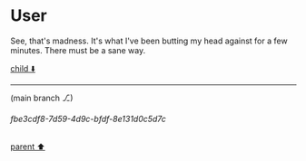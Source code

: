 # User

See, that's madness. It's what I've been butting my head against for a few minutes. There must be a sane way.

[child ⬇️](#fbe3cdf8-7d59-4d9c-bfdf-8e131d0c5d7c)

---

(main branch ⎇)
###### fbe3cdf8-7d59-4d9c-bfdf-8e131d0c5d7c
[parent ⬆️](#aaa20b0d-2bf8-44e9-9467-b40ac5f514ca)
